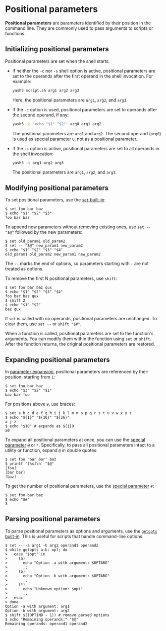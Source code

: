# Positional parameters

**Positional parameters** are parameters identified by their position in the command line. They are commonly used to pass arguments to scripts or functions.

## Initializing positional parameters

Positional parameters are set when the shell starts:

- If neither the `-c` nor `-s` shell option is active, positional parameters are set to the operands after the first operand in the shell invocation. For example:

  ```sh
  yash3 script.sh arg1 arg2 arg3
  ```

  Here, the positional parameters are `arg1`, `arg2`, and `arg3`.

- If the `-c` option is used, positional parameters are set to operands after the second operand, if any:

  ```sh
  yash3 -c 'echo "$1" "$2"' arg0 arg1 arg2
  ```

  The positional parameters are `arg1` and `arg2`. The second operand (`arg0`) is used as [special parameter] `0`, not as a positional parameter.

- If the `-s` option is active, positional parameters are set to all operands in the shell invocation:

  ```sh
  yash3 -s arg1 arg2 arg3
  ```

  The positional parameters are `arg1`, `arg2`, and `arg3`.

## Modifying positional parameters

To set positional parameters, use the [`set` built-in](../../builtins/set.md):

```shell
$ set foo bar baz
$ echo "$1" "$2" "$3"
foo bar baz
```

To append new parameters without removing existing ones, use `set -- "$@"` followed by the new parameters:

```shell
$ set old_param1 old_param2
$ set -- "$@" new_param1 new_param2
$ echo "$1" "$2" "$3" "$4"
old_param1 old_param2 new_param1 new_param2
```

The `--` marks the end of options, so parameters starting with `-` are not treated as options.

To remove the first N positional parameters, use `shift`:

```shell
$ set foo bar baz qux
$ echo "$1" "$2" "$3" "$4"
foo bar baz qux
$ shift 2
$ echo "$1" "$2"
baz qux
```

If `set` is called with no operands, positional parameters are unchanged. To clear them, use `set --` or `shift "$#"`.

When a function is called, positional parameters are set to the function's arguments. You can modify them within the function using `set` or `shift`. After the function returns, the original positional parameters are restored.
<!-- TODO: positional parameters in dot scripts -->

## Expanding positional parameters

In [parameter expansion](../words/parameters.md), positional parameters are referenced by their position, starting from `1`:

```shell
$ set foo bar baz
$ echo "$3" "$2" "$1"
baz bar foo
```

For positions above `9`, use braces:

```shell
$ set a b c d e f g h i j k l m n o p q r s t u v w x y z
$ echo "${1}" "${10}" "${26}"
a j z
$ echo "$10" # expands as ${1}0
a0
```

To expand all positional parameters at once, you can use the [special parameter] `@` or `*`. Specifically, to pass all positional parameters intact to a utility or function, expand `@` in double quotes:

```shell
$ set foo 'bar bar' baz
$ printf '[%s]\n' "$@"
[foo]
[bar bar]
[baz]
```

To get the number of positional parameters, use the [special parameter] `#`:

```shell
$ set foo bar baz
$ echo "$#"
3
```

## Parsing positional parameters

To parse positional parameters as options and arguments, use the [`getopts` built-in](../../builtins/getopts.md). This is useful for scripts that handle command-line options:

```shell
$ set -- -a arg1 -b arg2 operand1 operand2
$ while getopts a:b: opt; do
>   case "$opt" in
>     (a)
>       echo "Option -a with argument: $OPTARG"
>       ;;
>     (b)
>       echo "Option -b with argument: $OPTARG"
>       ;;
>     (*)
>       echo "Unknown option: $opt"
>       ;;
>   esac
> done
Option -a with argument: arg1
Option -b with argument: arg2
$ shift $((OPTIND - 1)) # remove parsed options
$ echo "Remaining operands:" "$@"
Remaining operands: operand1 operand2
```

[special parameter]: special.md
